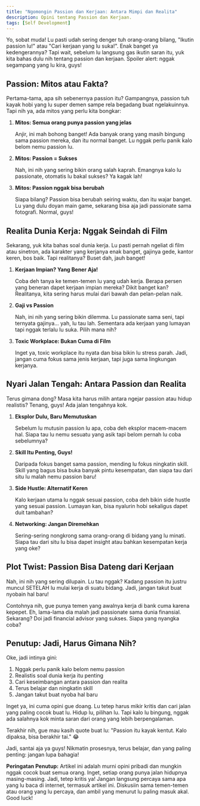 ```yaml
---
title: "Ngomongin Passion dan Kerjaan: Antara Mimpi dan Realita"
description: Opini tentang Passion dan Kerjaan.
tags: [Self Development]
---
```

Yo, sobat muda! Lu pasti udah sering denger tuh orang-orang bilang, "Ikutin passion lu!" atau "Cari kerjaan yang lu suka!". Enak banget ya kedengerannya? Tapi wait, sebelum lu langsung gas ikutin saran itu, yuk kita bahas dulu nih tentang passion dan kerjaan. Spoiler alert: nggak segampang yang lu kira, guys!

## Passion: Mitos atau Fakta?

Pertama-tama, apa sih sebenernya passion itu? Gampangnya, passion tuh kayak hobi yang lu super demen sampe rela begadang buat ngelakuinnya. Tapi nih ya, ada mitos yang perlu kita bongkar:

1. **Mitos: Semua orang punya passion yang jelas**
   
   Anjir, ini mah bohong banget! Ada banyak orang yang masih bingung sama passion mereka, dan itu normal banget. Lu nggak perlu panik kalo belom nemu passion lu.

2. **Mitos: Passion = Sukses**
   
   Nah, ini nih yang sering bikin orang salah kaprah. Emangnya kalo lu passionate, otomatis lu bakal sukses? Ya kagak lah!

3. **Mitos: Passion nggak bisa berubah**
   
   Siapa bilang? Passion bisa berubah seiring waktu, dan itu wajar banget. Lu yang dulu doyan main game, sekarang bisa aja jadi passionate sama fotografi. Normal, guys!

## Realita Dunia Kerja: Nggak Seindah di Film

Sekarang, yuk kita bahas soal dunia kerja. Lu pasti pernah ngeliat di film atau sinetron, ada karakter yang kerjanya enak banget, gajinya gede, kantor keren, bos baik. Tapi realitanya? Buset dah, jauh banget!

1. **Kerjaan Impian? Yang Bener Aja!**
   
   Coba deh tanya ke temen-temen lu yang udah kerja. Berapa persen yang beneran dapet kerjaan impian mereka? Dikit banget kan? Realitanya, kita sering harus mulai dari bawah dan pelan-pelan naik.

2. **Gaji vs Passion**
   
   Nah, ini nih yang sering bikin dilemma. Lu passionate sama seni, tapi ternyata gajinya... yah, lu tau lah. Sementara ada kerjaan yang lumayan tapi nggak terlalu lu suka. Pilih mana nih?

3. **Toxic Workplace: Bukan Cuma di Film**
   
   Inget ya, toxic workplace itu nyata dan bisa bikin lu stress parah. Jadi, jangan cuma fokus sama jenis kerjaan, tapi juga sama lingkungan kerjanya.

## Nyari Jalan Tengah: Antara Passion dan Realita

Terus gimana dong? Masa kita harus milih antara ngejar passion atau hidup realistis? Tenang, guys! Ada jalan tengahnya kok.

1. **Eksplor Dulu, Baru Memutuskan**
   
   Sebelum lu mutusin passion lu apa, coba deh eksplor macem-macem hal. Siapa tau lu nemu sesuatu yang asik tapi belom pernah lu coba sebelumnya?

2. **Skill Itu Penting, Guys!**
   
   Daripada fokus banget sama passion, mending lu fokus ningkatin skill. Skill yang bagus bisa buka banyak pintu kesempatan, dan siapa tau dari situ lu malah nemu passion baru!

3. **Side Hustle: Alternatif Keren**
   
   Kalo kerjaan utama lu nggak sesuai passion, coba deh bikin side hustle yang sesuai passion. Lumayan kan, bisa nyalurin hobi sekaligus dapet duit tambahan?

4. **Networking: Jangan Diremehkan**
   
   Sering-sering nongkrong sama orang-orang di bidang yang lu minati. Siapa tau dari situ lu bisa dapet insight atau bahkan kesempatan kerja yang oke?

## Plot Twist: Passion Bisa Dateng dari Kerjaan

Nah, ini nih yang sering dilupain. Lu tau nggak? Kadang passion itu justru muncul SETELAH lu mulai kerja di suatu bidang. Jadi, jangan takut buat nyobain hal baru!

Contohnya nih, gue punya temen yang awalnya kerja di bank cuma karena kepepet. Eh, lama-lama dia malah jadi passionate sama dunia finansial. Sekarang? Doi jadi financial advisor yang sukses. Siapa yang nyangka coba?

## Penutup: Jadi, Harus Gimana Nih?

Oke, jadi intinya gini:
1. Nggak perlu panik kalo belom nemu passion
2. Realistis soal dunia kerja itu penting
3. Cari keseimbangan antara passion dan realita
4. Terus belajar dan ningkatin skill
5. Jangan takut buat nyoba hal baru

Inget ya, ini cuma opini gue doang. Lu tetep harus mikir kritis dan cari jalan yang paling cocok buat lu. Hidup lu, pilihan lu. Tapi kalo lu bingung, nggak ada salahnya kok minta saran dari orang yang lebih berpengalaman.

Terakhir nih, gue mau kasih quote buat lu: "Passion itu kayak kentut. Kalo dipaksa, bisa berakhir tai." 😂 

Jadi, santai aja ya guys! Nikmatin prosesnya, terus belajar, dan yang paling penting: jangan lupa bahagia!

**Peringatan Penutup:** Artikel ini adalah murni opini pribadi dan mungkin nggak cocok buat semua orang. Inget, setiap orang punya jalan hidupnya masing-masing. Jadi, tetep kritis ya! Jangan langsung percaya sama apa yang lu baca di internet, termasuk artikel ini. Diskusiin sama temen-temen atau orang yang lu percaya, dan ambil yang menurut lu paling masuk akal. Good luck!